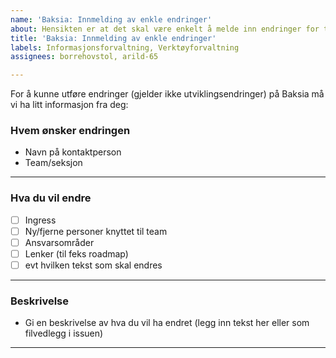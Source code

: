 ```yaml
---
name: 'Baksia: Innmelding av enkle endringer'
about: Hensikten er at det skal være enkelt å melde inn endringer for teamet
title: 'Baksia: Innmelding av enkle endringer'
labels: Informasjonsforvaltning, Verktøyforvaltning
assignees: borrehovstol, arild-65

---
```


For å kunne utføre endringer (gjelder ikke utviklingsendringer) på Baksia må vi ha litt informasjon fra deg:

### Hvem ønsker endringen
- Navn på kontaktperson
- Team/seksjon
______________________________________________________________________________________________________________

### Hva du vil endre
- [ ] Ingress
- [ ] Ny/fjerne personer knyttet til team
- [ ] Ansvarsområder
- [ ] Lenker (til feks roadmap)
- [ ] evt hvilken tekst som skal endres 
______________________________________________________________________________________________________________

### Beskrivelse
- Gi en beskrivelse av hva du vil ha endret (legg inn tekst her eller som filvedlegg i issuen) 
______________________________________________________________________________________________________________
